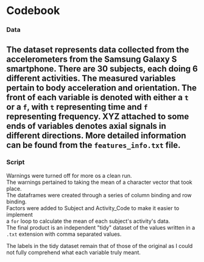 Codebook
========================================================

### Data  

The dataset represents data collected from the accelerometers from the Samsung Galaxy S smartphone. There are 30 subjects, each doing 6 different activities. The measured variables pertain to body acceleration and orientation. The front of each variable is denoted with either a `t` or a `f`, with `t` representing time and `f` representing frequency. XYZ attached to some ends of variables denotes axial signals in different directions. More detailed information can be found from the `features_info.txt` file.
-----
### Script

Warnings were turned off for more os a clean run.  
The warnings pertained to taking the mean of a character vector that took place.  
The dataframes were created through a series of column binding and row binding.  
Factors were added to Subject and Activity_Code to make it easier to implement  
a `for` loop to calculate the mean of each subject's activity's data.  
The final product is an independent "tidy" dataset of the values written in a `.txt` extension with comma separated values.

The labels in the tidy dataset remain that of those of the original as I could not fully comprehend what each variable truly meant.
